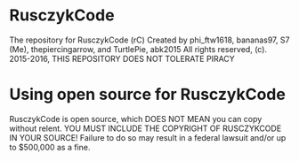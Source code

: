 # RusczykCode
The repository for RusczykCode (rC)
Created by phi_ftw1618, bananas97, S7 (Me), thepiercingarrow, and TurtlePie, abk2015
All rights reserved, (c). 2015-2016, THIS REPOSITORY DOES NOT TOLERATE PIRACY 

# Using open source for RusczykCode
RusczykCode is open source, which DOES NOT MEAN you can copy without relent. YOU MUST INCLUDE THE COPYRIGHT OF RUSCZYKCODE IN YOUR SOURCE! Failure to do so may result in a federal lawsuit and/or up to $500,000 as a fine.
